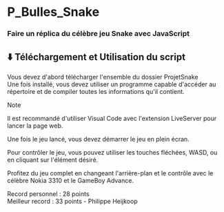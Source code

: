 # P_Bulles_Snake
### Faire un réplica du célèbre jeu Snake avec JavaScript
⬇️ Téléchargement et Utilisation du script
-----------
Vous devez d'abord télécharger l'ensemble du dossier ProjetSnake
<br>
Une fois installé, vous devez utiliser un programme capable d'accéder au répertoire et de compiler toutes les informations qu'il contient. 
>[!NOTE]
>Il est recommandé d'utiliser Visual Code avec l'extension LiveServer pour lancer la page web.

Une fois le jeu lancé, vous devez démarrer le jeu en plein écran. 
<br>

Pour contrôler le jeu, vous pouvez utiliser les touches fléchées, WASD, ou en cliquant sur l'élément désiré. 
<br>

Profitez du jeu complet en changeant l'arrière-plan et le contrôle avec le célèbre Nokia 3310 et le GameBoy Advance.
<br>

Record personnel : 28 points
<br>
Meilleur record : 33 points - Philippe Heijkoop
